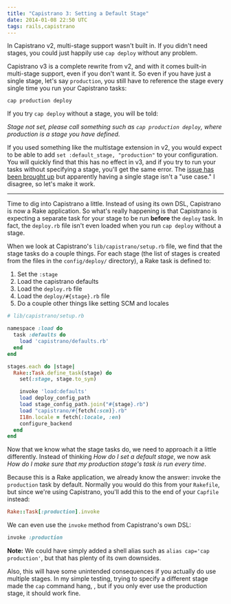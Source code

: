 ```yaml
---
title: "Capistrano 3: Setting a Default Stage"
date: 2014-01-08 22:50 UTC
tags: rails,capistrano
---
```


In Capistrano v2, multi-stage support wasn't built in. If you didn't need stages, you could just happily
use `cap deploy` without any problem.

Capistrano v3 is a complete rewrite from v2, and with it comes built-in multi-stage support, even if you don't want it.
So even if you have just a single stage, let's say `production`, you still have to reference the stage every single time
you run your Capistrano tasks:

```
cap production deploy
```

If you try `cap deploy` without a stage, you will be told:

_Stage not set, please call something such as `cap production deploy`, where production is a stage you have defined._

If you used something like the multistage extension in v2, you would expect to be able to add `set :default_stage, "production"`
to your configuration. You will quickly find that this has no effect in v3, and if you try to run your tasks without specifying
a stage, you'll get the same error. The [issue has been brought up](https://github.com/capistrano/capistrano/issues/806)
but apparently having a single stage isn't a "use case." I disagree, so let's make it work.

---

Time to dig into Capistrano a little. Instead of using its own DSL, Capistrano is now a Rake application.
So what's really happening is that Capistrano is expecting a separate task for your stage to be run
__before__ the `deploy` task. In fact, the `deploy.rb` file isn't even loaded when you run `cap deploy`
without a stage.

When we look at Capistrano's `lib/capistrano/setup.rb` file, we find that the stage tasks do a couple things.
For each stage (the list of stages is created from the files in the `config/deploy/` directory), a Rake task is defined to:

1. Set the `:stage`
2. Load the capistrano defaults
3. Load the `deploy.rb` file
4. Load the `deploy/#{stage}.rb` file
5. Do a couple other things like setting SCM and locales

```ruby
# lib/capistrano/setup.rb

namespace :load do
  task :defaults do
    load 'capistrano/defaults.rb'
  end
end

stages.each do |stage|
  Rake::Task.define_task(stage) do
    set(:stage, stage.to_sym)

    invoke 'load:defaults'
    load deploy_config_path
    load stage_config_path.join("#{stage}.rb")
    load "capistrano/#{fetch(:scm)}.rb"
    I18n.locale = fetch(:locale, :en)
    configure_backend
  end
end
```

Now that we know what the stage tasks do, we need to approach it a little differently. Instead of thinking _How do I set a default stage_,
we now ask _How do I make sure that my production stage's task is run every time_.

Because this is a Rake application, we already know the answer: invoke the `production` task by default.
Normally you would do this from your `Rakefile`, but since we're using Capistrano, you'll add this to the end of your `Capfile` instead:

```ruby
Rake::Task[:production].invoke
```

We can even use the `invoke` method from Capistrano's own DSL:

```ruby
invoke :production
```

__Note:__ We could have simply added a shell alias such as `alias cap='cap production'`, but that has plenty of its own downsides.

Also, this will have some unintended consequences if you actually do use multiple stages. In my simple testing, trying to specify a
different stage made the `cap` command hang, , but if you only ever use the production stage, it should work fine.